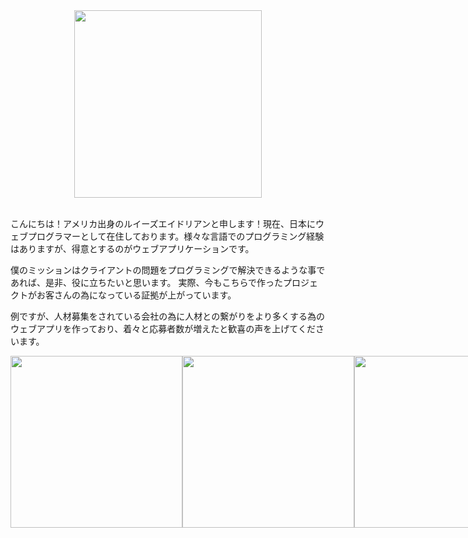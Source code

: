
<div align="center"><img width="300" src="http://os3-366-16227.vs.sakura.ne.jp/portfolio/img/about.jpeg"></div>
<br>
<p>こんにちは！アメリカ出身のルイーズエイドリアンと申します！現在、日本にウェブプログラマーとして在住しております。様々な言語でのプログラミング経験はありますが、得意とするのがウェブアプリケーションです。

僕のミッションはクライアントの問題をプログラミングで解決できるような事であれば、是非、役に立ちたいと思います。
実際、今もこちらで作ったプロジェクトがお客さんの為になっている証拠が上がっています。

例ですが、人材募集をされている会社の為に人材との繋がりをより多くする為のウェブアプリを作っており、着々と応募者数が増えたと歓喜の声を上げてくださいます。</p>

<div style="display: flex;">
    <img style="object-fit: cover;" width="275" height="275" src="http://os3-366-16227.vs.sakura.ne.jp/portfolio/img/portfolio/1.jpg">
    <img style="object-fit: cover;" width="275" height="275" src="http://os3-366-16227.vs.sakura.ne.jp/portfolio/img/portfolio/2.jpg">
    <img style="object-fit: cover;" width="275" height="275" src="http://os3-366-16227.vs.sakura.ne.jp/portfolio/img/portfolio/3.jpg">
    <img style="object-fit: cover;" width="275" height="275" src="http://os3-366-16227.vs.sakura.ne.jp/portfolio/img/portfolio/4.jpg">
    <img style="object-fit: cover;" width="275" height="275" src="http://os3-366-16227.vs.sakura.ne.jp/portfolio/img/portfolio/5.jpg">
</div>